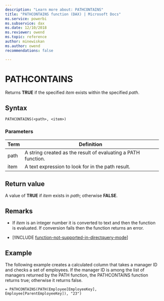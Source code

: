 ```yaml
---
description: "Learn more about: PATHCONTAINS"
title: "PATHCONTAINS function (DAX) | Microsoft Docs"
ms.service: powerbi 
ms.subservice: dax 
ms.date: 12/10/2018
ms.reviewer: owend
ms.topic: reference
author: minewiskan
ms.author: owend 
recommendations: false

---
```

# PATHCONTAINS

Returns **TRUE** if the specified *item* exists within the specified *path*.  
  
## Syntax  
  
```dax
PATHCONTAINS(<path>, <item>)  
```
  
### Parameters

|Term|Definition|  
|--------|--------------|  
|  path  | A string created as the result of evaluating a PATH function.  |  
| item |  A text expression to look for in the path result.  |

## Return value

A value of **TRUE** if *item* exists in *path*; otherwise **FALSE**.  
  
## Remarks

- If *item* is an integer number it is converted to text and then the function is evaluated. If conversion fails then the function returns an error.  
  
- [!INCLUDE [function-not-supported-in-directquery-mode](includes/function-not-supported-in-directquery-mode.md)]
  
## Example

The following example creates a calculated column that takes a manager ID and checks a set of employees. If the manager ID is among the list of managers returned by the PATH function, the PATHCONTAINS function returns true; otherwise it returns false.  
  
```dax
= PATHCONTAINS(PATH(Employee[EmployeeKey], Employee[ParentEmployeeKey]), "23")  
```
